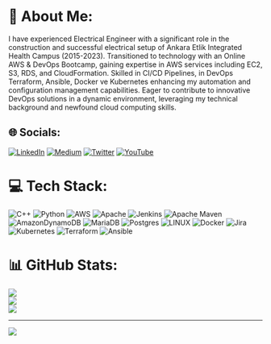 # 💫 About Me:
I have experienced Electrical Engineer with a significant role in the construction and successful electrical setup of Ankara Etlik Integrated Health Campus (2015-2023). Transitioned to technology with an Online AWS & DevOps Bootcamp, gaining expertise in AWS services including EC2, S3, RDS, and CloudFormation. Skilled in CI/CD Pipelines, in DevOps Terraform, Ansible, Docker ve Kubernetes enhancing my automation and configuration management capabilities. Eager to contribute to innovative DevOps solutions in a dynamic environment, leveraging my technical background and newfound cloud computing skills.


## 🌐 Socials:
[![LinkedIn](https://img.shields.io/badge/LinkedIn-%230077B5.svg?logo=linkedin&logoColor=white)](https://www.linkedin.com/in/selma-kilic/) [![Medium](https://img.shields.io/badge/Medium-12100E?logo=medium&logoColor=white)](https://medium.com/@selmakilic91) [![Twitter](https://img.shields.io/badge/Twitter-%231DA1F2.svg?logo=Twitter&logoColor=white)](https://twitter.com/https://twitter.com/selmakilic91) [![YouTube](https://img.shields.io/badge/YouTube-%23FF0000.svg?logo=YouTube&logoColor=white)](https://youtube.com/@https://www.youtube.com/channel/UCY6jnQe2qZxF4ZO89WZDRVw) 

# 💻 Tech Stack:
![C++](https://img.shields.io/badge/c++-%2300599C.svg?style=for-the-badge&logo=c%2B%2B&logoColor=white) ![Python](https://img.shields.io/badge/python-3670A0?style=for-the-badge&logo=python&logoColor=ffdd54) ![AWS](https://img.shields.io/badge/AWS-%23FF9900.svg?style=for-the-badge&logo=amazon-aws&logoColor=white) ![Apache](https://img.shields.io/badge/apache-%23D42029.svg?style=for-the-badge&logo=apache&logoColor=white) ![Jenkins](https://img.shields.io/badge/jenkins-%232C5263.svg?style=for-the-badge&logo=jenkins&logoColor=white) ![Apache Maven](https://img.shields.io/badge/Apache%20Maven-C71A36?style=for-the-badge&logo=Apache%20Maven&logoColor=white) ![AmazonDynamoDB](https://img.shields.io/badge/Amazon%20DynamoDB-4053D6?style=for-the-badge&logo=Amazon%20DynamoDB&logoColor=white) ![MariaDB](https://img.shields.io/badge/MariaDB-003545?style=for-the-badge&logo=mariadb&logoColor=white) ![Postgres](https://img.shields.io/badge/postgres-%23316192.svg?style=for-the-badge&logo=postgresql&logoColor=white) ![LINUX](https://img.shields.io/badge/Linux-FCC624?style=for-the-badge&logo=linux&logoColor=black) ![Docker](https://img.shields.io/badge/docker-%230db7ed.svg?style=for-the-badge&logo=docker&logoColor=white) ![Jira](https://img.shields.io/badge/jira-%230A0FFF.svg?style=for-the-badge&logo=jira&logoColor=white) ![Kubernetes](https://img.shields.io/badge/kubernetes-%23326ce5.svg?style=for-the-badge&logo=kubernetes&logoColor=white) ![Terraform](https://img.shields.io/badge/terraform-%235835CC.svg?style=for-the-badge&logo=terraform&logoColor=white) ![Ansible](https://img.shields.io/badge/ansible-%231A1918.svg?style=for-the-badge&logo=ansible&logoColor=white)
# 📊 GitHub Stats:
![](https://github-readme-stats.vercel.app/api?username=selmakilic&theme=dark&hide_border=false&include_all_commits=false&count_private=false)<br/>
![](https://github-readme-streak-stats.herokuapp.com/?user=selmakilic&theme=dark&hide_border=false)<br/>
![](https://github-readme-stats.vercel.app/api/top-langs/?username=selmakilic&theme=dark&hide_border=false&include_all_commits=false&count_private=false&layout=compact)

---
[![](https://visitcount.itsvg.in/api?id=selmakilic&icon=0&color=0)](https://visitcount.itsvg.in)

<!-- Proudly created with GPRM ( https://gprm.itsvg.in ) -->
